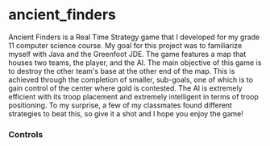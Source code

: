 # ancient_finders


Ancient Finders is a Real Time Strategy game that I developed for my grade 11 computer science course. My goal for this project was to familiarize myself with Java and the Greenfoot JDE. The game features a map that houses two teams, the player, and the AI. The main objective of this game is to destroy the other team's base at the other end of the map. This is achieved through the completion of smaller, sub-goals, one of which is to gain control of the center where gold is contested. The AI is extremely efficient with its troop placement and extremely intelligent in terms of troop positioning. To my surprise, a few of my classmates found different strategies to beat this, so give it a shot and I hope you enjoy the game!


### Controls
